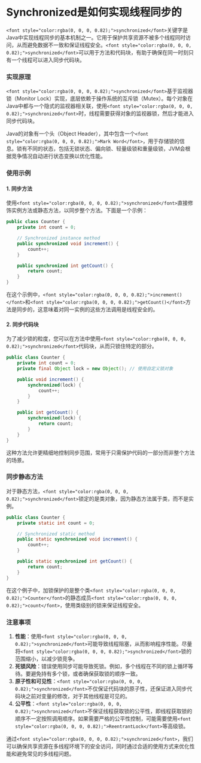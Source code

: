 # Synchronized是如何实现线程同步的

`<font style="color:rgba(0, 0, 0, 0.82);">synchronized</font>`<font style="color:rgba(0, 0, 0, 0.82);">关键字是Java中实现线程同步的基本机制之一。它用于保护共享资源不被多个线程同时访问，从而避免数据不一致和保证线程安全。</font>`<font style="color:rgba(0, 0, 0, 0.82);">synchronized</font>`<font style="color:rgba(0, 0, 0, 0.82);">可以用于方法和代码块，有助于确保在同一时刻只有一个线程可以进入同步代码块。</font>

### <font style="color:rgba(0, 0, 0, 0.82);">实现原理</font>

`<font style="color:rgba(0, 0, 0, 0.82);">synchronized</font>`<font style="color:rgba(0, 0, 0, 0.82);">基于监视器锁（Monitor Lock）实现，底层依赖于操作系统的互斥锁（Mutex）。每个对象在Java中都与一个隐式的监视器相关联，使用</font>`<font style="color:rgba(0, 0, 0, 0.82);">synchronized</font>`<font style="color:rgba(0, 0, 0, 0.82);">时，线程需要获得对象的监视器锁，然后才能进入同步代码块。</font>

<font style="color:rgba(0, 0, 0, 0.82);">Java的对象有一个头（Object Header），其中包含一个</font>`<font style="color:rgba(0, 0, 0, 0.82);">Mark Word</font>`<font style="color:rgba(0, 0, 0, 0.82);">，用于存储锁的信息。锁有不同的状态，包括无锁状态、偏向锁、轻量级锁和重量级锁，JVM会根据竞争情况自动进行状态变换以优化性能。</font>

### <font style="color:rgba(0, 0, 0, 0.82);">使用示例</font>

#### <font style="color:rgba(0, 0, 0, 0.82);">1. 同步方法</font>

<font style="color:rgba(0, 0, 0, 0.82);">使用</font>`<font style="color:rgba(0, 0, 0, 0.82);">synchronized</font>`<font style="color:rgba(0, 0, 0, 0.82);">直接修饰实例方法或静态方法，以同步整个方法。下面是一个示例：</font>

```java
public class Counter {  
    private int count = 0;  

    // Synchronized instance method  
    public synchronized void increment() {  
        count++;  
    }  

    public synchronized int getCount() {  
        return count;  
    }  
}
```

<font style="color:rgba(0, 0, 0, 0.82);">在这个示例中，</font>`<font style="color:rgba(0, 0, 0, 0.82);">increment()</font>`<font style="color:rgba(0, 0, 0, 0.82);">和</font>`<font style="color:rgba(0, 0, 0, 0.82);">getCount()</font>`<font style="color:rgba(0, 0, 0, 0.82);">方法是同步的，这意味着对同一实例的这些方法调用是线程安全的。</font>

#### <font style="color:rgba(0, 0, 0, 0.82);">2. 同步代码块</font>

<font style="color:rgba(0, 0, 0, 0.82);">为了减少锁的粒度，您可以在方法中使用</font>`<font style="color:rgba(0, 0, 0, 0.82);">synchronized</font>`<font style="color:rgba(0, 0, 0, 0.82);">代码块，从而只锁住特定的部分。</font>

```java
public class Counter {  
    private int count = 0;  
    private final Object lock = new Object(); // 使用自定义锁对象  

    public void increment() {  
        synchronized(lock) {  
            count++;  
        }  
    }  

    public int getCount() {  
        synchronized(lock) {  
            return count;  
        }  
    }  
}
```

<font style="color:rgba(0, 0, 0, 0.82);">这种方法允许更精细地控制同步范围，常用于只需保护代码的一部分而非整个方法的场景。</font>

### <font style="color:rgba(0, 0, 0, 0.82);">同步静态方法</font>

<font style="color:rgba(0, 0, 0, 0.82);">对于静态方法，</font>`<font style="color:rgba(0, 0, 0, 0.82);">synchronized</font>`<font style="color:rgba(0, 0, 0, 0.82);">锁定的是类对象，因为静态方法属于类，而不是实例。</font>

```java
public class Counter {  
    private static int count = 0;  

    // Synchronized static method  
    public static synchronized void increment() {  
        count++;  
    }  

    public static synchronized int getCount() {  
        return count;  
    }  
}
```

<font style="color:rgba(0, 0, 0, 0.82);">在这个例子中，加锁保护的是整个类</font>`<font style="color:rgba(0, 0, 0, 0.82);">Counter</font>`<font style="color:rgba(0, 0, 0, 0.82);">的静态成员</font>`<font style="color:rgba(0, 0, 0, 0.82);">count</font>`<font style="color:rgba(0, 0, 0, 0.82);">，使用类级别的锁来保证线程安全。</font>

### <font style="color:rgba(0, 0, 0, 0.82);">注意事项</font>

1. **<font style="color:rgba(0, 0, 0, 0.82);">性能</font>**<font style="color:rgba(0, 0, 0, 0.82);">：使用</font>`<font style="color:rgba(0, 0, 0, 0.82);">synchronized</font>`<font style="color:rgba(0, 0, 0, 0.82);">可能导致线程阻塞，从而影响程序性能。尽量将</font>`<font style="color:rgba(0, 0, 0, 0.82);">synchronized</font>`<font style="color:rgba(0, 0, 0, 0.82);">锁的范围缩小，以减少锁竞争。</font>
2. **<font style="color:rgba(0, 0, 0, 0.82);">死锁风险</font>**<font style="color:rgba(0, 0, 0, 0.82);">：错误使用同步可能导致死锁。例如，多个线程在不同的锁上循环等待。要避免持有多个锁，或者确保获取锁的顺序一致。</font>
3. **<font style="color:rgba(0, 0, 0, 0.82);">原子性和可见性</font>**<font style="color:rgba(0, 0, 0, 0.82);">：</font>`<font style="color:rgba(0, 0, 0, 0.82);">synchronized</font>`<font style="color:rgba(0, 0, 0, 0.82);">不仅保证代码块的原子性，还保证进入同步代码块之前对变量的修改，对于其他线程是可见的。</font>
4. **<font style="color:rgba(0, 0, 0, 0.82);">公平性</font>**<font style="color:rgba(0, 0, 0, 0.82);">：</font>`<font style="color:rgba(0, 0, 0, 0.82);">synchronized</font>`<font style="color:rgba(0, 0, 0, 0.82);">不保证线程获取锁的公平性，即线程获取锁的顺序不一定按照调用顺序。如果需要严格的公平性控制，可能需要使用</font>`<font style="color:rgba(0, 0, 0, 0.82);">ReentrantLock</font>`<font style="color:rgba(0, 0, 0, 0.82);">等高级锁。</font>

<font style="color:rgba(0, 0, 0, 0.82);">通过</font>`<font style="color:rgba(0, 0, 0, 0.82);">synchronized</font>`<font style="color:rgba(0, 0, 0, 0.82);">，我们可以确保共享资源在多线程环境下的安全访问，同时通过合适的使用方式来优化性能和避免常见的多线程问题。</font>
